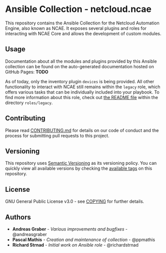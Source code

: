 # Ansible Collection - netcloud.ncae

This repository contains the Ansible Collection for the Netcloud Automation Engine, also known as NCAE. It exposes several plugins and roles for interacting with NCAE Core and allows the development of custom modules.

## Usage
Documentation about all the modules and plugins provided by this Ansible collection can be found on the auto-generated documentation hosted on GitHub Pages: **TODO**

As of today, only the inventory plugin `devices` is being provided. All other functionality to interact with NCAE still remains within the `legacy` role, which offers various tasks that can be individually included into your playbook. To find more information about this role, check out [the README file](roles/legacy/README.md) within the directory `roles/legacy`.

## Contributing
Please read [CONTRIBUTING.md](CONTRIBUTING.md) for details on our code of conduct and the process for submitting pull requests to this project.

## Versioning
This repository uses [Semantic Versioning](https://semver.org/) as its versioning policy. You can quickly view all available versions by checking the [available tags](https://github.com/netcloud/ncae-ansible-collection/tags) on this repository.

## License
GNU General Public License v3.0 - see [COPYING](COPYING) for further details.

## Authors
- **Andreas Graber** - _Various improvements and bugfixes_ - @andreasgraber
- **Pascal Mathis** - _Creation and maintenance of collection_ - @ppmathis
- **Richard Strnad** - _Initial work on Ansible role_ - @richardstrnad
